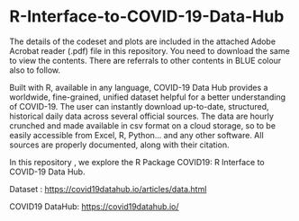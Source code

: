 # R-Interface-to-COVID-19-Data-Hub

The details of the codeset and plots are included in the attached Adobe Acrobat reader (.pdf) file in this repository. 
You need to download the same to view the contents. There are referrals to other contents in BLUE colour also to follow.

Built with R, available in any language, COVID-19 Data Hub provides a worldwide, fine-grained, unified dataset helpful for a better understanding of COVID-19. The user can instantly download up-to-date, structured, historical daily data across several official sources. The data are hourly crunched and made available in csv format on a cloud storage, so to be easily accessible from Excel, R, Python… and any other software. All sources are properly documented, along with their citation.

In this repository , we explore the R Package COVID19: R Interface to COVID-19 Data Hub.

Dataset : https://covid19datahub.io/articles/data.html

COVID19 DataHub: https://covid19datahub.io/
